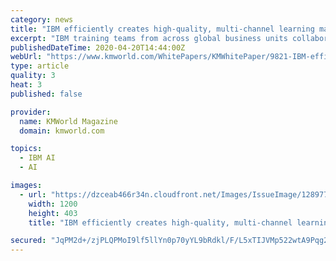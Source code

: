 ```yaml
---
category: news
title: "IBM efficiently creates high-quality, multi-channel learning materials using Adobe Technical Communication Suite"
excerpt: "IBM training teams from across global business units collaborate to create and update several hundred courses each year on a full range of skills including artificial intelligence (AI), Watson, cloud, blockchain, mobile, analytics, finance, security, and professional skills. Course developers often use source material from subject matter ..."
publishedDateTime: 2020-04-20T14:44:00Z
webUrl: "https://www.kmworld.com/WhitePapers/KMWhitePaper/9821-IBM-efficiently-creates-high-quality-multi-channel-learning-materials-using-Adobe-Technical-Communication-Suite.htm"
type: article
quality: 3
heat: 3
published: false

provider:
  name: KMWorld Magazine
  domain: kmworld.com

topics:
  - IBM AI
  - AI

images:
  - url: "https://dzceab466r34n.cloudfront.net/Images/IssueImage/128977-22348-Adobe-TechComm-logo.PNG-ORG-ORG.png"
    width: 1200
    height: 403
    title: "IBM efficiently creates high-quality, multi-channel learning materials using Adobe Technical Communication Suite"

secured: "JqPM2d+/zjPLQPMoI9lf5llYn0p70yYL9bRdkl/F/L5xTIJVMp522wtA9Pqg2Ld3joHFWAbD0pKV0jdbuY62dpbYYTa2m22cnC9H1HIkfApENL7f5kqY56m7D1/EKqexP+3Fm+5cecfV5DhTxeCU2nvh3rByEu7CF7u75TiF8vRCNkX2Yb77Z5kPGQjXSUSnmleYTkdPd6K4Q3WzjySQFdFwXdDMLXPbYRZWzGzd6x39pEWIOHFOjqsdAIPfonKFojzkkLqBX4PNo0mE1XH3LWMBhCQHrNFcxMNrq+Ras5JAzjBeP7iDxXg3Xnjgo/U7;I1SdzPqto28MLG/ort0TUA=="
---
```



